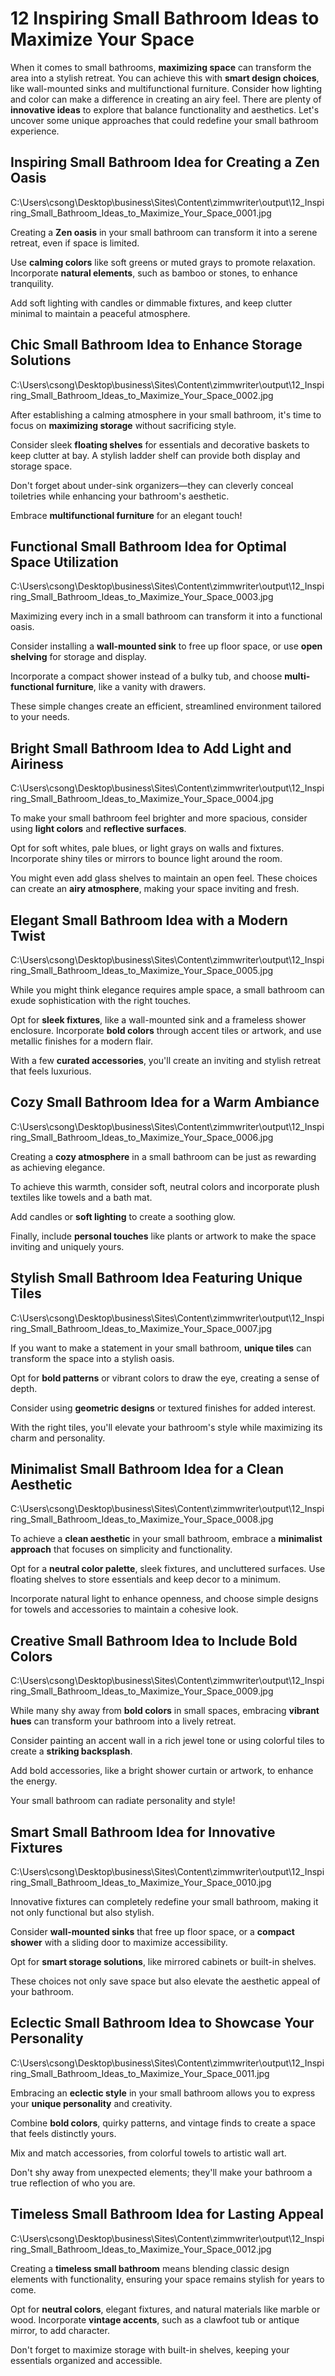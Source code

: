 # 12 Inspiring Small Bathroom Ideas to Maximize Your Space

When it comes to small bathrooms, **maximizing space** can transform the area into a stylish retreat. You can achieve this with **smart design choices**, like wall-mounted sinks and multifunctional furniture. Consider how lighting and color can make a difference in creating an airy feel. There are plenty of **innovative ideas** to explore that balance functionality and aesthetics. Let's uncover some unique approaches that could redefine your small bathroom experience.

## Inspiring Small Bathroom Idea for Creating a Zen Oasis

C:\Users\csong\Desktop\business\Sites\Content\zimmwriter\output\12_Inspiring_Small_Bathroom_Ideas_to_Maximize_Your_Space_0001.jpg

Creating a **Zen oasis** in your small bathroom can transform it into a serene retreat, even if space is limited.

Use **calming colors** like soft greens or muted grays to promote relaxation. Incorporate **natural elements**, such as bamboo or stones, to enhance tranquility.

Add soft lighting with candles or dimmable fixtures, and keep clutter minimal to maintain a peaceful atmosphere.

## Chic Small Bathroom Idea to Enhance Storage Solutions

C:\Users\csong\Desktop\business\Sites\Content\zimmwriter\output\12_Inspiring_Small_Bathroom_Ideas_to_Maximize_Your_Space_0002.jpg

After establishing a calming atmosphere in your small bathroom, it's time to focus on **maximizing storage** without sacrificing style.

Consider sleek **floating shelves** for essentials and decorative baskets to keep clutter at bay. A stylish ladder shelf can provide both display and storage space.

Don't forget about under-sink organizers—they can cleverly conceal toiletries while enhancing your bathroom's aesthetic.

Embrace **multifunctional furniture** for an elegant touch!

## Functional Small Bathroom Idea for Optimal Space Utilization

C:\Users\csong\Desktop\business\Sites\Content\zimmwriter\output\12_Inspiring_Small_Bathroom_Ideas_to_Maximize_Your_Space_0003.jpg

Maximizing every inch in a small bathroom can transform it into a functional oasis.

Consider installing a **wall-mounted sink** to free up floor space, or use **open shelving** for storage and display.

Incorporate a compact shower instead of a bulky tub, and choose **multi-functional furniture**, like a vanity with drawers.

These simple changes create an efficient, streamlined environment tailored to your needs.

## Bright Small Bathroom Idea to Add Light and Airiness

C:\Users\csong\Desktop\business\Sites\Content\zimmwriter\output\12_Inspiring_Small_Bathroom_Ideas_to_Maximize_Your_Space_0004.jpg

To make your small bathroom feel brighter and more spacious, consider using **light colors** and **reflective surfaces**.

Opt for soft whites, pale blues, or light grays on walls and fixtures. Incorporate shiny tiles or mirrors to bounce light around the room.

You might even add glass shelves to maintain an open feel. These choices can create an **airy atmosphere**, making your space inviting and fresh.

## Elegant Small Bathroom Idea with a Modern Twist

C:\Users\csong\Desktop\business\Sites\Content\zimmwriter\output\12_Inspiring_Small_Bathroom_Ideas_to_Maximize_Your_Space_0005.jpg

While you might think elegance requires ample space, a small bathroom can exude sophistication with the right touches.

Opt for **sleek fixtures**, like a wall-mounted sink and a frameless shower enclosure. Incorporate **bold colors** through accent tiles or artwork, and use metallic finishes for a modern flair.

With a few **curated accessories**, you'll create an inviting and stylish retreat that feels luxurious.

## Cozy Small Bathroom Idea for a Warm Ambiance

C:\Users\csong\Desktop\business\Sites\Content\zimmwriter\output\12_Inspiring_Small_Bathroom_Ideas_to_Maximize_Your_Space_0006.jpg

Creating a **cozy atmosphere** in a small bathroom can be just as rewarding as achieving elegance.

To achieve this warmth, consider soft, neutral colors and incorporate plush textiles like towels and a bath mat.

Add candles or **soft lighting** to create a soothing glow.

Finally, include **personal touches** like plants or artwork to make the space inviting and uniquely yours.

## Stylish Small Bathroom Idea Featuring Unique Tiles

C:\Users\csong\Desktop\business\Sites\Content\zimmwriter\output\12_Inspiring_Small_Bathroom_Ideas_to_Maximize_Your_Space_0007.jpg

If you want to make a statement in your small bathroom, **unique tiles** can transform the space into a stylish oasis.

Opt for **bold patterns** or vibrant colors to draw the eye, creating a sense of depth.

Consider using **geometric designs** or textured finishes for added interest.

With the right tiles, you'll elevate your bathroom's style while maximizing its charm and personality.

## Minimalist Small Bathroom Idea for a Clean Aesthetic

C:\Users\csong\Desktop\business\Sites\Content\zimmwriter\output\12_Inspiring_Small_Bathroom_Ideas_to_Maximize_Your_Space_0008.jpg

To achieve a **clean aesthetic** in your small bathroom, embrace a **minimalist approach** that focuses on simplicity and functionality.

Opt for a **neutral color palette**, sleek fixtures, and uncluttered surfaces. Use floating shelves to store essentials and keep decor to a minimum.

Incorporate natural light to enhance openness, and choose simple designs for towels and accessories to maintain a cohesive look.

## Creative Small Bathroom Idea to Include Bold Colors

C:\Users\csong\Desktop\business\Sites\Content\zimmwriter\output\12_Inspiring_Small_Bathroom_Ideas_to_Maximize_Your_Space_0009.jpg

While many shy away from **bold colors** in small spaces, embracing **vibrant hues** can transform your bathroom into a lively retreat.

Consider painting an accent wall in a rich jewel tone or using colorful tiles to create a **striking backsplash**.

Add bold accessories, like a bright shower curtain or artwork, to enhance the energy.

Your small bathroom can radiate personality and style!

## Smart Small Bathroom Idea for Innovative Fixtures

C:\Users\csong\Desktop\business\Sites\Content\zimmwriter\output\12_Inspiring_Small_Bathroom_Ideas_to_Maximize_Your_Space_0010.jpg

Innovative fixtures can completely redefine your small bathroom, making it not only functional but also stylish.

Consider **wall-mounted sinks** that free up floor space, or a **compact shower** with a sliding door to maximize accessibility.

Opt for **smart storage solutions**, like mirrored cabinets or built-in shelves.

These choices not only save space but also elevate the aesthetic appeal of your bathroom.

## Eclectic Small Bathroom Idea to Showcase Your Personality

C:\Users\csong\Desktop\business\Sites\Content\zimmwriter\output\12_Inspiring_Small_Bathroom_Ideas_to_Maximize_Your_Space_0011.jpg

Embracing an **eclectic style** in your small bathroom allows you to express your **unique personality** and creativity.

Combine **bold colors**, quirky patterns, and vintage finds to create a space that feels distinctly yours.

Mix and match accessories, from colorful towels to artistic wall art.

Don't shy away from unexpected elements; they'll make your bathroom a true reflection of who you are.

## Timeless Small Bathroom Idea for Lasting Appeal

C:\Users\csong\Desktop\business\Sites\Content\zimmwriter\output\12_Inspiring_Small_Bathroom_Ideas_to_Maximize_Your_Space_0012.jpg

Creating a **timeless small bathroom** means blending classic design elements with functionality, ensuring your space remains stylish for years to come.

Opt for **neutral colors**, elegant fixtures, and natural materials like marble or wood. Incorporate **vintage accents**, such as a clawfoot tub or antique mirror, to add character.

Don't forget to maximize storage with built-in shelves, keeping your essentials organized and accessible.